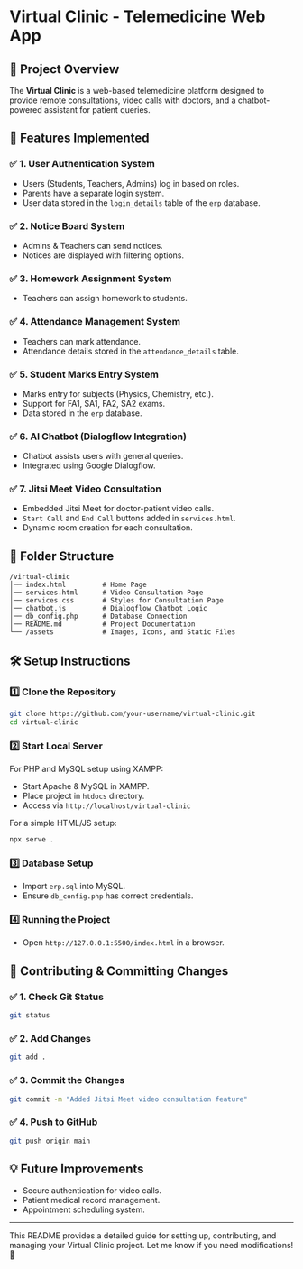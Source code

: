 # Virtual Clinic - Telemedicine Web App

## 📌 Project Overview
The **Virtual Clinic** is a web-based telemedicine platform designed to provide remote consultations, video calls with doctors, and a chatbot-powered assistant for patient queries.

## 🚀 Features Implemented
### ✅ **1. User Authentication System**
- Users (Students, Teachers, Admins) log in based on roles.
- Parents have a separate login system.
- User data stored in the `login_details` table of the `erp` database.

### ✅ **2. Notice Board System**
- Admins & Teachers can send notices.
- Notices are displayed with filtering options.

### ✅ **3. Homework Assignment System**
- Teachers can assign homework to students.

### ✅ **4. Attendance Management System**
- Teachers can mark attendance.
- Attendance details stored in the `attendance_details` table.

### ✅ **5. Student Marks Entry System**
- Marks entry for subjects (Physics, Chemistry, etc.).
- Support for FA1, SA1, FA2, SA2 exams.
- Data stored in the `erp` database.

### ✅ **6. AI Chatbot (Dialogflow Integration)**
- Chatbot assists users with general queries.
- Integrated using Google Dialogflow.

### ✅ **7. Jitsi Meet Video Consultation**
- Embedded Jitsi Meet for doctor-patient video calls.
- `Start Call` and `End Call` buttons added in `services.html`.
- Dynamic room creation for each consultation.

## 📂 Folder Structure
```
/virtual-clinic
│── index.html         # Home Page
│── services.html      # Video Consultation Page
│── services.css       # Styles for Consultation Page
│── chatbot.js         # Dialogflow Chatbot Logic
│── db_config.php      # Database Connection
│── README.md          # Project Documentation
└── /assets            # Images, Icons, and Static Files
```

## 🛠️ Setup Instructions
### 1️⃣ **Clone the Repository**
```bash
git clone https://github.com/your-username/virtual-clinic.git
cd virtual-clinic
```

### 2️⃣ **Start Local Server**
For PHP and MySQL setup using XAMPP:
- Start Apache & MySQL in XAMPP.
- Place project in `htdocs` directory.
- Access via `http://localhost/virtual-clinic`

For a simple HTML/JS setup:
```bash
npx serve .
```

### 3️⃣ **Database Setup**
- Import `erp.sql` into MySQL.
- Ensure `db_config.php` has correct credentials.

### 4️⃣ **Running the Project**
- Open `http://127.0.0.1:5500/index.html` in a browser.

## 🔗 Contributing & Committing Changes
### ✅ **1. Check Git Status**
```bash
git status
```

### ✅ **2. Add Changes**
```bash
git add .
```

### ✅ **3. Commit the Changes**
```bash
git commit -m "Added Jitsi Meet video consultation feature"
```

### ✅ **4. Push to GitHub**
```bash
git push origin main
```

## 💡 Future Improvements
- Secure authentication for video calls.
- Patient medical record management.
- Appointment scheduling system.

---

This README provides a detailed guide for setting up, contributing, and managing your Virtual Clinic project. Let me know if you need modifications! 🚀

